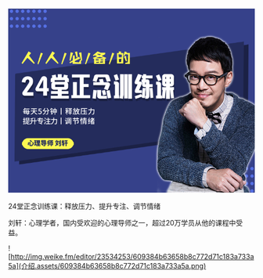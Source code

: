 ![img](介绍.assets/7e0c84303bb5181ae33304b74bf51ad0.png)

24堂正念训练课：释放压力、提升专注、调节情绪

刘轩：心理学者，国内受欢迎的心理导师之一，超过20万学员从他的课程中受益。

![http://img.weike.fm/editor/23534253/609384b63658b8c772d71c183a733a5a](介绍.assets/609384b63658b8c772d71c183a733a5a.png)